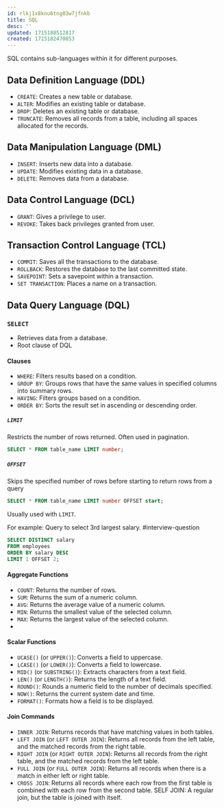 ```yaml
---
id: rlkj1x8knu6tng03w7jfnkb
title: SQL
desc: ''
updated: 1715188512817
created: 1715182470853
---
```


SQL contains sub-languages within it for different purposes.

## Data Definition Language (DDL)

- `CREATE`: Creates a new table or database.
- `ALTER`: Modifies an existing table or database.
- `DROP`: Deletes an existing table or database.
- `TRUNCATE`: Removes all records from a table, including all spaces allocated for the records.

## Data Manipulation Language (DML)

- `INSERT`: Inserts new data into a database.
- `UPDATE`: Modifies existing data in a database.
- `DELETE`: Removes data from a database.

## Data Control Language (DCL)

- `GRANT`: Gives a privilege to user.
- `REVOKE`: Takes back privileges granted from user.

## Transaction Control Language (TCL)

- `COMMIT`: Saves all the transactions to the database.
- `ROLLBACK`: Restores the database to the last committed state.
- `SAVEPOINT`: Sets a savepoint within a transaction.
- `SET TRANSACTION`: Places a name on a transaction.

## Data Query Language (DQL)

### `SELECT`

- Retrieves data from a database.
- Root clause of DQL

#### Clauses

- `WHERE`: Filters results based on a condition.
- `GROUP BY`: Groups rows that have the same values in specified columns into summary rows.
- `HAVING`: Filters groups based on a condition.
- `ORDER BY`: Sorts the result set in ascending or descending order.

##### `LIMIT`

Restricts the number of rows returned. Often used in pagination.

```sql
SELECT * FROM table_name LIMIT number;
```

##### `OFFSET`

Skips the specified number of rows before starting to return rows from a query

```sql
SELECT * FROM table_name LIMIT number OFFSET start;
```

Usually used with `LIMIT`.

For example: Query to select 3rd largest salary. #interview-question
```sql
SELECT DISTINCT salary
FROM employees
ORDER BY salary DESC
LIMIT 1 OFFSET 2;
```

#### Aggregate Functions

- `COUNT`: Returns the number of rows.
- `SUM`: Returns the sum of a numeric column.
- `AVG`: Returns the average value of a numeric column.
- `MIN`: Returns the smallest value of the selected column.
- `MAX`: Returns the largest value of the selected column.
- 

#### Scalar Functions

- `UCASE()` (or `UPPER()`): Converts a field to uppercase.
- `LCASE()` (or `LOWER()`): Converts a field to lowercase.
- `MID()` (or `SUBSTRING()`): Extracts characters from a text field.
- `LEN()` (or `LENGTH()`): Returns the length of a text field.
- `ROUND()`: Rounds a numeric field to the number of decimals specified.
- `NOW()`: Returns the current system date and time.
- `FORMAT()`: Formats how a field is to be displayed.

#### Join Commands

- `INNER JOIN`: Returns records that have matching values in both tables.
- `LEFT JOIN` (or `LEFT OUTER JOIN`): Returns all records from the left table, and the matched records from the right table.
- `RIGHT JOIN` (or `RIGHT OUTER JOIN`): Returns all records from the right table, and the matched records from the left table.
- `FULL JOIN` (or `FULL OUTER JOIN`): Returns all records when there is a match in either left or right table.
- `CROSS JOIN`: Returns all records where each row from the first table is combined with each row from the second table.
SELF JOIN: A regular join, but the table is joined with itself.
